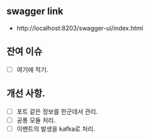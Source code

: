 ## swagger link

* http://localhost:8203/swagger-ui/index.html

## 잔여 이슈
* [ ] 여기에 적기.

## 개선 사항.
* [ ] 포트 같은 정보를 한군데서 관리.
* [ ] 공통 모듈 처리.
* [ ] 이벤트의 발생을 kafka로 처리.
